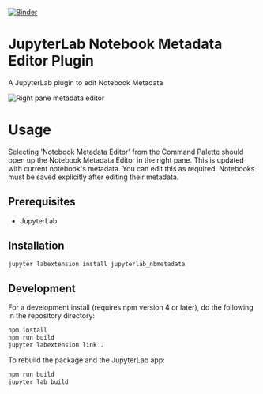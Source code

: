 [![Binder](https://mybinder.org/badge_logo.svg)](https://mybinder.org/v2/gh/yuvipanda/jupyterlab-nbmetadata/master?urlpath=/lab)

# JupyterLab Notebook Metadata Editor Plugin

A JupyterLab plugin to edit Notebook Metadata

![Right pane metadata editor](right-sidebar-screenshot.png)

# Usage

Selecting 'Notebook Metadata Editor' from the Command Palette
should open up the Notebook Metadata Editor in the right
pane. This is updated with current notebook's metadata.
You can edit this as required. Notebooks must be saved
explicitly after editing their metadata.

## Prerequisites

* JupyterLab

## Installation

```bash
jupyter labextension install jupyterlab_nbmetadata
```

## Development

For a development install (requires npm version 4 or later), do the following in the repository directory:

```bash
npm install
npm run build
jupyter labextension link .
```

To rebuild the package and the JupyterLab app:

```bash
npm run build
jupyter lab build
```
